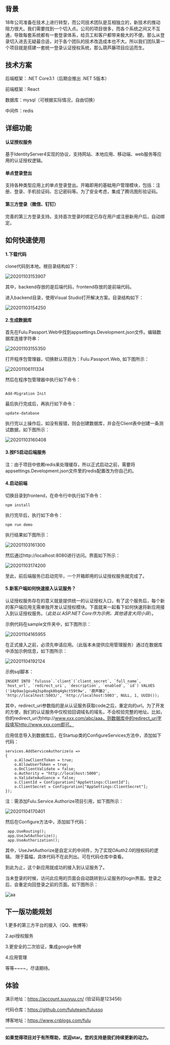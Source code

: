 ﻿## 背景

18年公司准备在技术上进行转型，而公司技术团队是互相独立的，新技术的推动阻力很大。我们需要找到一个切入点。公司的项目很多，而各个系统之间又不互通，导致每套系统都有一套登录体系，给员工和客户都带来极大的不便。那么从登录切入进去无疑最合适，对于各个团队的技术改造成本也不大。所以我们团队第一个项目就是搭建一套统一登录认证授权系统，那么葫芦藤项目应运而生。

## 技术方案

后端框架：.NET Core3.1（后期会推出 .NET 5版本）

前端框架：React 

数据库：mysql（可根据实际情况，自由切换）

中间件：redis

## 详细功能




####  认证授权服务

基于IdentityServer4实现的协议，支持网站、本地应用、移动端、web服务等应用的认证授权逻辑。

####  单点登录登出

支持各种类型应用上的单点登录登出。开箱即用的基础用户管理模块，包括：注册、登录、手机验证码、忘记密码等。为了安全考虑，集成了腾讯图形验证码。

####  第三方登录（微信、钉钉）

完善的第三方登录支持。支持首次登录时绑定已存在用户或注册新用户后，自动绑定。




## 如何快速使用

#### 1.下载代码

clone代码到本地。根目录结构如下：

![20201103153907](https://fulu-item11-zjk.oss-cn-zhangjiakou.aliyuncs.com/images/20201103153907.png)

其中，backend存放的是后端代码，frontend存放的是前端代码。

进入backend目录，使用Visual Studio打开解决方案。目录结构如下：

![20201103154250](https://fulu-item11-zjk.oss-cn-zhangjiakou.aliyuncs.com/images/20201103154250.png)

#### 2.生成数据库

首先在Fulu.Passport.Web中找到appsettings.Development.json文件。编辑数据库连接字符串：

![20201103155350](https://fulu-item11-zjk.oss-cn-zhangjiakou.aliyuncs.com/images/20201103155350.png)


打开程序包管理器，切换默认项目为：Fulu.Passport.Web, 如下图所示：


![20201106111334](https://fulu-item11-zjk.oss-cn-zhangjiakou.aliyuncs.com/images/20201106111334.png)


然后在程序包管理器中执行如下命令：

```

Add-Migration Init
```
最后执行完成后，再执行如下命令：
```
update-database
```
执行完以上操作后，如没有报错，则会创建数据库，并会在Client表中创建一条测试数据，如下图所示：

![20201103160408](https://fulu-item11-zjk.oss-cn-zhangjiakou.aliyuncs.com/images/20201103160408.png)



#### 3.按F5启动后端服务

注：由于项目中依赖redis来处理缓存，所以正式启动之前，需要将appsettings.Development.json文件里的redis配置改为你自己的。

#### 4.启动前端

切换目录到frontend，在命令行中执行如下命令：

```
npm install
```
执行完毕后，执行如下命令：

```
npm run demo
```

执行结果如下图所示：

![20201103161300](https://fulu-item11-zjk.oss-cn-zhangjiakou.aliyuncs.com/images/20201103161300.png)

然后通过http://localhost:8080进行访问。界面如下所示：

![20201103174200](https://fulu-item11-zjk.oss-cn-zhangjiakou.aliyuncs.com/images/20201103174200.png)

至此，前后端服务已启动完毕，一个开箱即用的认证授权服务就完成了。

#### 5.新客户端如何快速接入认证服务？

认证授权服务存在的意义就是提供统一的认证授权入口，有了这个服务后，每个新的客户端应用无需单独开发认证授权模块。下面就来一起看下如何快速将新应用接入到认证授权服务。（*此处以 ASP.NET Core作为示例，其他语言大同小异*）。

示例代码在sample文件夹中，如下图所示：

![20201104165955](https://fulu-item11-zjk.oss-cn-zhangjiakou.aliyuncs.com/images/20201104165955.png)

在正式接入之前，必须先申请应用。（此版本未提供应用管理服务）通过在数据库中添加示例信息，如下图所示：

![20201104192124](https://fulu-item11-zjk.oss-cn-zhangjiakou.aliyuncs.com/images/20201104192124.png)

示例sql脚本：


```
INSERT INTO `fulusso`.`client`(`client_secret`, `full_name`, `host_url`, `redirect_uri`, `description`, `enabled`, `id`) VALUES ('14p9ao1gxu4q3sp8ogk8bq4gkct59t9w', '葫芦藤2', 'http://localhost:5003/', 'http://localhost:5003', NULL, 1, UUID());

```
其中，redirect_uri参数指的是从认证服务获取code之后，重定向的url。为了开发的方便，我们的认证服务中仅校验回调域名的域名，不会校验完整的地址。比如，你的redirect_uri为http://www.xxx.com/abc/aaa，则数据库中的redirect_uri字段填写http://www.xxx.com即可。

应用信息导入到数据库后，在Startup类的ConfigureServices方法中，添加如下代码：

```
services.AddServiceAuthorize(o =>
{
    o.AllowClientToken = true;
    o.AllowUserToken = true;
    o.OnClientValidate = false;
    o.Authority = "http://localhost:5000";
    o.ValidateAudience = false;
    o.ClientId = Configuration["AppSettings:ClientId"];
    o.ClientSecret = Configuration["AppSettings:ClientSecret"];
});
```
注：需添加Fulu.Service.Authorize项目引用，如下图所示：

![20201104170401](https://fulu-item11-zjk.oss-cn-zhangjiakou.aliyuncs.com/images/20201104170401.png)

然后在Configure方法中，添加如下代码：


```
 app.UseRouting();
 app.UseJwtAuthorize();
 app.UseAuthorization();
```

其中，UseJwtAuthorize是自定义的中间件，为了实现OAuth2.0的授权码的逻辑。
限于篇幅，具体代码不在此列出。可在代码仓库中查看。

到此为止，这个新应用就成功的接入到认证服务了。

当未登录的时候，访问此应用的页面会自动跳转到认证服务的login界面。登录之后，会重定向回登录之前的页面。如下图所示：

![aa](https://fulu-item11-zjk.oss-cn-zhangjiakou.aliyuncs.com/images/aa.gif)



## 下一版功能规划

1.更多的第三方平台的接入（QQ、微博等）

2.api授权服务

3.更安全的二次验证，集成google令牌

4.应用管理

等等~~~~，尽请期待。

## 体验


演示地址：https://account.suuyuu.cn/	(验证码是123456)

代码仓库：https://github.com/fuluteam/fulusso

博客地址：https://www.cnblogs.com/fulu

---


#### 如果觉得项目对于有所帮助，欢迎star。您的支持是我们持续更新的动力。


